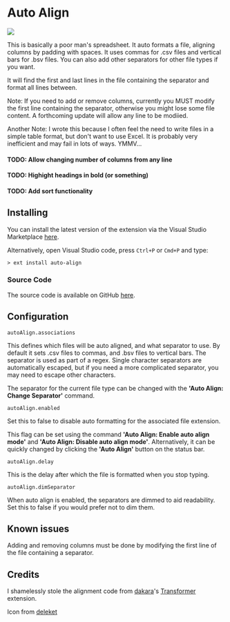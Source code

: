 # Auto Align

<img src="https://raw.githubusercontent.com/Gruntfuggly/auto-align/master/auto-align.gif">

This is basically a poor man's spreadsheet. It auto formats a file, aligning columns by padding with spaces. It uses commas for .csv files and vertical bars for .bsv files. You can also add other separators for other file types if you want.

It will find the first and last lines in the file containing the separator and format all lines between.

Note: If you need to add or remove columns, currently you MUST modify the first line containing the separator, otherwise you might lose some file content. A forthcoming update will allow any line to be modiied.

Another Note: I wrote this because I often feel the need to write files in a simple table format, but don't want to use Excel. It is probably very inefficient and may fail in lots of ways. YMMV...

#### TODO: Allow changing number of columns from any line
#### TODO: Highight headings in bold (or something)
#### TODO: Add sort functionality

## Installing

You can install the latest version of the extension via the Visual Studio Marketplace [here](https://marketplace.visualstudio.com/items?itemName=Gruntfuggly.auto-align).

Alternatively, open Visual Studio code, press `Ctrl+P` or `Cmd+P` and type:

    > ext install auto-align

### Source Code

The source code is available on GitHub [here](https://github.com/Gruntfuggly/auto-align).

## Configuration

`autoAlign.associations`

This defines which files will be auto aligned, and what separator to use. By default it sets .csv files to commas, and .bsv files to vertical bars. The separator is used as part of a regex. Single character separators are automatically escaped, but if you need a more complicated separator, you may need to escape other characters.

The separator for the current file type can be changed with the **'Auto Align: Change Separator'** command.

`autoAlign.enabled`

Set this to false to disable auto formatting for the associated file extension.

This flag can be set using the command **'Auto Align: Enable auto align mode'** and **'Auto Align: Disable auto align mode'**. Alternatively, it can be quickly changed by clicking the **'Auto Align'** button on the status bar.

`autoAlign.delay`

This is the delay after which the file is formatted when you stop typing.

`autoAlign.dimSeparator`

When auto align is enabled, the separators are dimmed to aid readability. Set this to false if you would prefer not to dim them.

## Known issues

Adding and removing columns must be done by modifying the first line of the file containing a separator.

## Credits

I shamelessly stole the alignment code from [dakara](https://marketplace.visualstudio.com/search?term=publisher%3A%22dakara%22&target=VSCode&category=All%20categories&sortBy=Relevance)'s [Transformer](https://marketplace.visualstudio.com/items?itemName=dakara.transformer) extension.

Icon from [deleket](http://www.softicons.com/designers/deleket)
